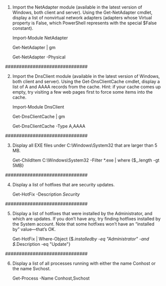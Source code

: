 1. Import the NetAdapter module (available in the latest version of Windows, both client and server). Using the Get-NetAdapter cmdlet, display a list of nonvirtual network adapters (adapters whose Virtual property is False, which PowerShell represents with the special $False constant).

    Import-Module NetAdapter

    Get-NetAdapter | gm

    Get-NetAdapter -Physical

##############################

2. Import the DnsClient module (available in the latest version of Windows, both client and server). Using the Get-DnsClientCache cmdlet, display a list of A and AAAA records from the cache. Hint: if your cache comes up empty, try visiting a few web pages first to force some items into the cache.

    Import-Module DnsClient

    Get-DnsClientCache | gm

    Get-DnsClientCache -Type A,AAAA

##############################

3. Display all EXE files under C:\Windows\System32 that are larger than 5 MB.

    Get-ChildItem C:\Windows\System32 -Filter *.exe | where {$_.length -gt 5MB}

##############################

4. Display a list of hotfixes that are security updates.

    Get-HotFix -Description *Security*

##############################

5. Display a list of hotfixes that were installed by the Administrator, and which are updates. If you don’t have any, try finding hotfixes installed by the System account. Note that some hotfixes won’t have an “installed by” value—that’s OK.

    Get-HotFix | Where-Object {$_.installedby -eq "Administrator" -and $_.Description -eq "Update"}

##############################

6. Display a list of all processes running with either the name Conhost or the name Svchost.

    Get-Process -Name Conhost,Svchost
